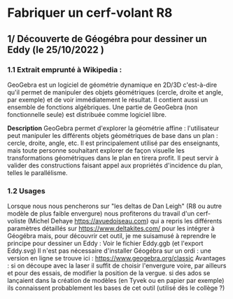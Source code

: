 # Fabriquer un cerf-volant R8

## 1/ Découverte de Géogébra pour dessiner un Eddy (le 25/10/2022 )

### 1.1 Extrait emprunté à Wikipedia :

GeoGebra est un logiciel de géométrie dynamique en 2D/3D c'est-à-dire qu'il permet de manipuler des
objets géométriques (cercle, droite et angle, par exemple) et de voir immédiatement le résultat. Il
contient aussi un ensemble de fonctions algébriques. Une partie de GeoGebra (non fonctionnelle
seule) est distribuée comme logiciel libre.

**Description**
GeoGebra permet d'explorer la géométrie affine : l'utilisateur peut manipuler les différents objets
géométriques de base dans un plan : cercle, droite, angle, etc.
Il est principalement utilisé par des enseignants, mais toute personne souhaitant explorer de façon
visuelle les transformations géométriques dans le plan en tirera profit. Il peut servir à valider des
constructions faisant appel aux propriétés d'incidence du plan, telles le parallélisme.


### 1.2 Usages

Lorsque nous nous pencherons sur "les deltas de Dan Leigh" (R8 ou autre modèle de plus faible envergure) nous profiterons du travail d'un cerf-voliste (Michel Dehaye https://avuedoiseau.com) qui a repris les différents paramètres détaillés sur https://www.deltakites.com/ pour les intégrer à Géogébra mais, pour découvrir cet outil, je me suisamusé à reprendre le principe pour dessiner un Eddy : Voir le fichier Eddy.ggb (et l'export Eddy.svg) Il n'est pas nécessaire d'installer Géogébra sur un ordi : une version
en ligne se trouve ici : https://www.geogebra.org/classic Avantages : si on découpe avec la laser il suffit de choisir l'envergure voire, par ailleurs et pour des essais, de modifier la position de la vergue. si des ados se lançaient dans la création de modèles (en Tyvek ou en papier par exemple) ils connaissent probablement les bases de cet outil (utilisé dès le collège ?)